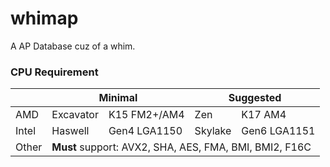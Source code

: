 # whimap
A AP Database cuz of a whim.
### CPU Requirement
<table class="tg">
<thead>
  <tr>
    <th class="tg-0pky"></th>
    <th class="tg-c3ow" colspan="2">Minimal</th>
    <th class="tg-c3ow" colspan="2">Suggested</th>
  </tr>
</thead>
<tbody>
  <tr>
    <td class="tg-c3ow">AMD</td>
    <td class="tg-c3ow">Excavator</td>
    <td class="tg-c3ow">K15 FM2+/AM4</td>
    <td class="tg-c3ow">Zen<br></td>
    <td class="tg-c3ow">K17 AM4</td>
  </tr>
  <tr>
    <td class="tg-c3ow">Intel</td>
    <td class="tg-c3ow">Haswell</td>
    <td class="tg-c3ow">Gen4 LGA1150</td>
    <td class="tg-c3ow">Skylake<br></td>
    <td class="tg-c3ow">Gen6 LGA1151</td>
  </tr>
  <tr>
    <td class="tg-c3ow">Other</td>
    <td class="tg-0pky" colspan="4"><span style="font-weight:bold">Must</span> support: AVX2, SHA,  AES, FMA, BMI, BMI2, F16C</td>
  </tr>
</tbody>
</table>

